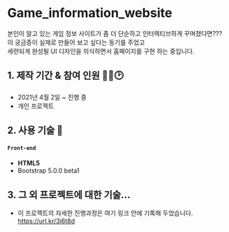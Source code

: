 # Game_information_website

본인이 알고 있는 게임 정보 사이트가 좀 더 단순하고 인터렉티브하게 꾸며졌다면???     
 이 궁금증이 실제로 만들어 보고 싶다는 동기를 주었고         
 세련되게 완성될 UI 디자인을 의식하면서 홈페이지를 구현 하는 중입니다.      

## 1. 제작 기간 & 참여 인원 👨‍🔧🕑

- 2021년 4월 2일 ~ 진행 중
- 개인 프로젝트



## 2. 사용 기술 📱

#### `Front-end`

- **HTML5**
- Bootstrap 5.0.0 beta1

## 3. 그 외 프로젝트에 대한 기술...
- 이 프로젝트의 자세한 진행과정은 여기 링크 안에 기록해 두었습니다.     
  https://url.kr/3i6t8d

